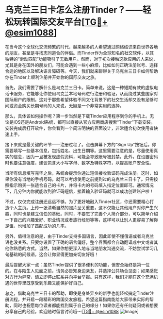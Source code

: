 # 乌克兰三日卡怎么注册Tinder？——轻松玩转国际交友平台[[TG💪+ @esim1088](https://t.me/s/esim1088)]

在当今这个全球化交流频繁的时代，越来越多的人希望通过网络结识来自世界各地的朋友，甚至是寻找志同道合的伴侣。而Tinder作为全球知名的社交软件，以其独特的“滑动匹配”功能吸引了无数用户。然而，对于初次接触这款应用的人来说，尤其是身在国外的朋友们，可能会遇到一些小麻烦，比如如何正确注册账号、选择合适的地区以及解决语言障碍等。今天，我们就来聊聊关于乌克兰三日卡如何帮助你在Tinder上顺利注册并开始你的国际交友之旅。

首先，我们需要了解什么是乌克兰三日卡。简单来说，这是一种短期有效的虚拟电话卡服务，它能够让你使用乌克兰本地号码进行注册和验证，从而绕过某些国家对国际用户的限制。这对于那些希望体验不同文化背景下的社交生活却又没有足够时间或资金购买长期号码的人来说，无疑是一个非常实用的选择。

那么，具体该如何操作呢？第一步当然是下载Tinder应用程序到你的手机上。无论是iOS还是Android系统，都可以直接从官方应用商店搜索“Tinder”下载安装。安装完成后打开软件，你会看到一个简洁明快的界面设计，非常适合初次使用者快速上手。

接下来就是最关键的环节——注册过程了。点击屏幕下方的“Sign Up”按钮后，你需要填写一些基本信息，包括姓名、出生日期等。这里需要注意的是，尽量使用真实的信息，因为一旦被发现虚假资料，可能会导致账号被封禁。此外，在设置密码时也要注意强度，建议包含大小写字母、数字及特殊字符，以提高账户安全性。

当所有信息填写完毕之后，系统会提示你通过短信接收验证码完成注册。这时，如果你没有当地的手机号码，就可以考虑使用之前提到过的乌克兰三日卡了。只需按照指示购买一张适合自己的卡片，并将卡内的号码填入指定位置即可。通常情况下，几分钟内你就能收到验证码短信，接着输入验证码就可以成功创建账户啦！

不过，仅仅完成注册还远远不够。为了更好地融入Tinder社区，你还需要精心打造个人主页。上传一张清晰自然的照片至关重要，这不仅能让其他用户对你产生兴趣，同时也是建立信任的基础。同时，不要忘了完善个人简介部分，可以简单介绍一下自己的兴趣爱好、职业情况或者旅行经历等等，这样可以让别人更容易了解你是谁，也增加了匹配成功的几率。

另外，值得注意的是，由于Tinder支持多国语言，因此即使不懂俄语或者乌克兰语也没关系。只要你设置了正确的语言偏好，整个界面都会自动翻译成中文或者其他你熟悉的方式。当然，如果你想更深入地与当地朋友沟通交流，不妨尝试学习几句基础的问候语，这会让你显得更加亲切友好哦！

最后提醒大家一点：虽然Tinder提供了很多便利的功能，但安全始终是第一位的。在与陌生人见面之前，请务必告知身边亲友，并选择公共场合见面；如果感觉对方行为异常，请立即停止联系并向平台举报。只有这样，我们才能在这个充满机遇的世界里既享受到乐趣又能保护好自己。

总之，借助乌克兰三日卡的帮助，即使是身处异乡的新手也能轻松搞定Tinder注册流程，并开启一段精彩的跨国交友旅程。希望这篇指南能给大家带来实际的帮助，同时也祝愿每位读者都能找到属于自己的缘分！如果你还有任何疑问或者想要分享自己的经验，欢迎随时留言讨论哦～[[TG💪+ @esim1088](https://t.me/s/esim1088) ![Image](https://i.postimg.cc/4NQfJmqS/Snipaste-2025-05-13-00-14-12.png)]